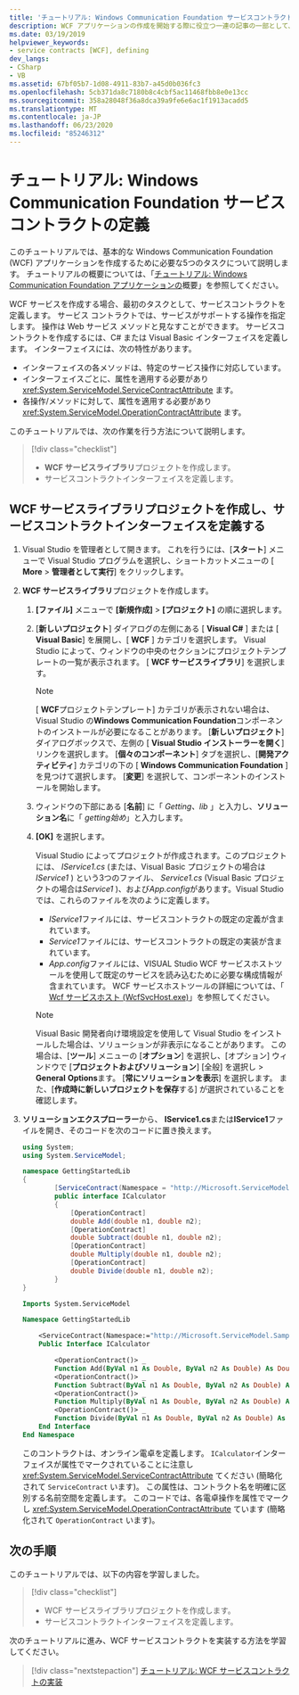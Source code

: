 ```yaml
---
title: 'チュートリアル: Windows Communication Foundation サービスコントラクトの定義'
description: WCF アプリケーションの作成を開始する際に役立つ一連の記事の一部として、サービスコントラクトを定義する方法について説明します。
ms.date: 03/19/2019
helpviewer_keywords:
- service contracts [WCF], defining
dev_langs:
- CSharp
- VB
ms.assetid: 67bf05b7-1d08-4911-83b7-a45d0b036fc3
ms.openlocfilehash: 5cb371da8c7180b8c4cbf5ac11468fbb8e0e13cc
ms.sourcegitcommit: 358a28048f36a8dca39a9fe6e6ac1f1913acadd5
ms.translationtype: MT
ms.contentlocale: ja-JP
ms.lasthandoff: 06/23/2020
ms.locfileid: "85246312"
---
```

# <a name="tutorial-define-a-windows-communication-foundation-service-contract"></a>チュートリアル: Windows Communication Foundation サービスコントラクトの定義

このチュートリアルでは、基本的な Windows Communication Foundation (WCF) アプリケーションを作成するために必要な5つのタスクについて説明します。 チュートリアルの概要については、「[チュートリアル: Windows Communication Foundation アプリケーションの](getting-started-tutorial.md)概要」を参照してください。

WCF サービスを作成する場合、最初のタスクとして、サービスコントラクトを定義します。 サービス コントラクトでは、サービスがサポートする操作を指定します。 操作は Web サービス メソッドと見なすことができます。 サービスコントラクトを作成するには、C# または Visual Basic インターフェイスを定義します。 インターフェイスには、次の特性があります。

- インターフェイスの各メソッドは、特定のサービス操作に対応しています。
- インターフェイスごとに、属性を適用する必要があり <xref:System.ServiceModel.ServiceContractAttribute> ます。
- 各操作/メソッドに対して、属性を適用する必要があり <xref:System.ServiceModel.OperationContractAttribute> ます。

このチュートリアルでは、次の作業を行う方法について説明します。
> [!div class="checklist"]
>
> - **WCF サービスライブラリ**プロジェクトを作成します。
> - サービスコントラクトインターフェイスを定義します。

## <a name="create-a-wcf-service-library-project-and-define-a-service-contract-interface"></a>WCF サービスライブラリプロジェクトを作成し、サービスコントラクトインターフェイスを定義する

1. Visual Studio を管理者として開きます。 これを行うには、[**スタート**] メニューで Visual Studio プログラムを選択し、ショートカットメニューの [ **More**  >  **管理者として実行**] をクリックします。

2. **WCF サービスライブラリ**プロジェクトを作成します。

   1. **[ファイル]** メニューで **[新規作成]**  >  **[プロジェクト]** の順に選択します。

   2. [**新しいプロジェクト**] ダイアログの左側にある [ **Visual C#** ] または [ **Visual Basic**] を展開し、[ **WCF** ] カテゴリを選択します。 Visual Studio によって、ウィンドウの中央のセクションにプロジェクトテンプレートの一覧が表示されます。 [ **WCF サービスライブラリ**] を選択します。

      > [!NOTE]
      > [ **WCF**プロジェクトテンプレート] カテゴリが表示されない場合は、Visual Studio の**Windows Communication Foundation**コンポーネントのインストールが必要になることがあります。 [**新しいプロジェクト**] ダイアログボックスで、左側の [ **Visual Studio インストーラーを開く**] リンクを選択します。 [**個々のコンポーネント**] タブを選択し、[**開発アクティビティ**] カテゴリの下の [ **Windows Communication Foundation** ] を見つけて選択します。 [**変更**] を選択して、コンポーネントのインストールを開始します。

   3. ウィンドウの下部にある [**名前**] に「 *Getting、lib* 」と入力し、**ソリューション名**に「 *getting始め*」と入力します。

   4. **[OK]** を選択します。

      Visual Studio によってプロジェクトが作成されます。このプロジェクトには、 *IService1.cs* (または、Visual Basic プロジェクトの場合は*IService1* ) という3つのファイル、 *Service1.cs* (Visual Basic プロジェクトの場合は*Service1* )、および*App.config*があります。Visual Studio では、これらのファイルを次のように定義します。
      - *IService1*ファイルには、サービスコントラクトの既定の定義が含まれています。
      - *Service1*ファイルには、サービスコントラクトの既定の実装が含まれています。
      - *App.config*ファイルには、VISUAL Studio WCF サービスホストツールを使用して既定のサービスを読み込むために必要な構成情報が含まれています。 WCF サービスホストツールの詳細については、「 [Wcf サービスホスト (WcfSvcHost.exe)](wcf-service-host-wcfsvchost-exe.md)」を参照してください。

      > [!NOTE]
      > Visual Basic 開発者向け環境設定を使用して Visual Studio をインストールした場合は、ソリューションが非表示になることがあります。 この場合は、[**ツール**] メニューの [**オプション**] を選択し、[オプション] ウィンドウで [**プロジェクトおよびソリューション**] [全般] を選択し  >  **General** **Options**ます。 [**常にソリューションを表示**] を選択します。 また、[**作成時に新しいプロジェクトを保存**する] が選択されていることを確認します。

3. **ソリューションエクスプローラー**から、 **IService1.cs**または**IService1**ファイルを開き、そのコードを次のコードに置き換えます。

    ```csharp
    using System;
    using System.ServiceModel;

    namespace GettingStartedLib
    {
            [ServiceContract(Namespace = "http://Microsoft.ServiceModel.Samples")]
            public interface ICalculator
            {
                [OperationContract]
                double Add(double n1, double n2);
                [OperationContract]
                double Subtract(double n1, double n2);
                [OperationContract]
                double Multiply(double n1, double n2);
                [OperationContract]
                double Divide(double n1, double n2);
            }
    }
    ```

    ```vb
    Imports System.ServiceModel

    Namespace GettingStartedLib

        <ServiceContract(Namespace:="http://Microsoft.ServiceModel.Samples")> _
        Public Interface ICalculator

            <OperationContract()> _
            Function Add(ByVal n1 As Double, ByVal n2 As Double) As Double
            <OperationContract()> _
            Function Subtract(ByVal n1 As Double, ByVal n2 As Double) As Double
            <OperationContract()> _
            Function Multiply(ByVal n1 As Double, ByVal n2 As Double) As Double
            <OperationContract()> _
            Function Divide(ByVal n1 As Double, ByVal n2 As Double) As Double
        End Interface
    End Namespace
    ```

     このコントラクトは、オンライン電卓を定義します。 `ICalculator`インターフェイスが属性でマークされていることに注意し <xref:System.ServiceModel.ServiceContractAttribute> てください (簡略化されて `ServiceContract` います)。 この属性は、コントラクト名を明確に区別する名前空間を定義します。 このコードでは、各電卓操作を属性でマークし <xref:System.ServiceModel.OperationContractAttribute> ています (簡略化されて `OperationContract` います)。

## <a name="next-steps"></a>次の手順

このチュートリアルでは、以下の内容を学習しました。
> [!div class="checklist"]
>
> - WCF サービスライブラリプロジェクトを作成します。
> - サービスコントラクトインターフェイスを定義します。

次のチュートリアルに進み、WCF サービスコントラクトを実装する方法を学習してください。

> [!div class="nextstepaction"]
> [チュートリアル: WCF サービスコントラクトの実装](how-to-implement-a-wcf-contract.md)
